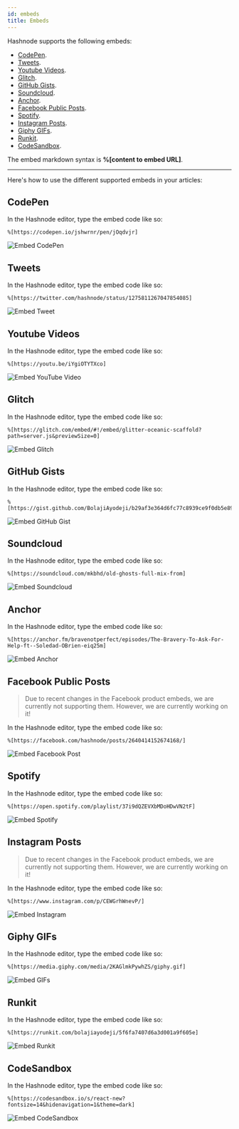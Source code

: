 ```yaml
---
id: embeds
title: Embeds
---
```


Hashnode supports the following embeds:

- [CodePen](#codepen).
- [Tweets](#tweets).
- [Youtube Videos](#youtube-videos).
- [Glitch](#glitch).
- [GitHub Gists](#github-gists).
- [Soundcloud](#soundcloud).
- [Anchor](#anchor).
- [Facebook Public Posts](#facebook-public-posts).
- [Spotify](#spotify).
- [Instagram Posts](#instagram-posts).
- [Giphy GIFs](#giphy-gifs).
- [Runkit](#runkit).
- [CodeSandbox](#codesandbox).

The embed markdown syntax is **%[content to embed URL]**.

---

Here's how to use the different supported embeds in your articles:

## CodePen <a name= "codepen"></a>

In the Hashnode editor, type the embed code like so:

```
%[https://codepen.io/jshwrnr/pen/jOqdvjr]
```

![Embed CodePen](https://cdn.hashnode.com/res/hashnode/image/upload/v1616580233485/IsdNJyF72.png?auto=compress)

## Tweets <a name= "tweets"></a>

In the Hashnode editor, type the embed code like so:

```
%[https://twitter.com/hashnode/status/1275811267047854085]
```

![Embed Tweet](https://cdn.hashnode.com/res/hashnode/image/upload/v1616580382646/yA7dv9ryq.png?auto=compress)

## Youtube Videos <a name= "youtube-videos"></a>

In the Hashnode editor, type the embed code like so:

```
%[https://youtu.be/iYgiOTYTXco]
```

![Embed YouTube Video](https://cdn.hashnode.com/res/hashnode/image/upload/v1616580441067/4LFv2UJ38.png?auto=compress)

## Glitch <a name= "glitch"></a>

In the Hashnode editor, type the embed code like so:

```
%[https://glitch.com/embed/#!/embed/glitter-oceanic-scaffold?path=server.js&previewSize=0]
```

![Embed Glitch](https://cdn.hashnode.com/res/hashnode/image/upload/v1616580507186/G8OkjMwiF.png?auto=compress)

## GitHub Gists <a name= "github-gists"></a>

In the Hashnode editor, type the embed code like so:

```
%[https://gist.github.com/BolajiAyodeji/b29af3e364d6fc77c8939ce9f0db5e89]
```

![Embed GitHub Gist](https://cdn.hashnode.com/res/hashnode/image/upload/v1616580566431/HKjrT_fU6D.png?auto=compress)

## Soundcloud <a name= "soundcloud"></a>

In the Hashnode editor, type the embed code like so:

```
%[https://soundcloud.com/mkbhd/old-ghosts-full-mix-from]
```

![Embed Soundcloud](https://cdn.hashnode.com/res/hashnode/image/upload/v1616580121845/y3_tQ9lod.png?auto=compress)

## Anchor <a name= "anchor"></a>

In the Hashnode editor, type the embed code like so:

```
%[https://anchor.fm/bravenotperfect/episodes/The-Bravery-To-Ask-For-Help-ft--Soledad-OBrien-eiq25m]
```

![Embed Anchor](https://cdn.hashnode.com/res/hashnode/image/upload/v1616580051169/CM_WMKm99.png?auto=compress)

## Facebook Public Posts <a name= "facebook-public-posts"></a>

> Due to recent changes in the Facebook product embeds, we are currently not supporting them. However, we are currently working on it!

In the Hashnode editor, type the embed code like so:

```
%[https://facebook.com/hashnode/posts/2640414152674168/]
```

![Embed Facebook Post](https://cdn.hashnode.com/res/hashnode/image/upload/v1601151550000/_5sjuYfQo.png?auto=compress)

## Spotify <a name= "spotify"></a>

In the Hashnode editor, type the embed code like so:

```
%[https://open.spotify.com/playlist/37i9dQZEVXbMDoHDwVN2tF]
```

![Embed Spotify](https://cdn.hashnode.com/res/hashnode/image/upload/v1616579754823/xT_3vaSTa.png?auto=compress)

## Instagram Posts <a name= "instagram-posts"></a>

> Due to recent changes in the Facebook product embeds, we are currently not supporting them. However, we are currently working on it!

In the Hashnode editor, type the embed code like so:

```
%[https://www.instagram.com/p/CEWGrhWnevP/]
```

![Embed Instagram](https://cdn.hashnode.com/res/hashnode/image/upload/v1601151792437/EduNCmGSH.png?auto=compress)

## Giphy GIFs <a name= "giphy-gifs"></a>

In the Hashnode editor, type the embed code like so:

```
%[https://media.giphy.com/media/2KAGlmkPywhZS/giphy.gif]
```

![Embed GIFs](https://cdn.hashnode.com/res/hashnode/image/upload/v1616577026101/rCtg1rxXD.png?auto=compress)

## Runkit <a name= "runkit"></a>

In the Hashnode editor, type the embed code like so:

```
%[https://runkit.com/bolajiayodeji/5f6fa7407d6a3d001a9f605e]
```

![Embed Runkit](https://cdn.hashnode.com/res/hashnode/image/upload/v1616576908956/IjynbHkTJ.png?auto=compress)

## CodeSandbox <a name= "codesandbox"></a>

In the Hashnode editor, type the embed code like so:

```
%[https://codesandbox.io/s/react-new?fontsize=14&hidenavigation=1&theme=dark]
```

![Embed CodeSandbox](https://cdn.hashnode.com/res/hashnode/image/upload/v1616576847869/9lzjnFpjL.png?auto=compress)

